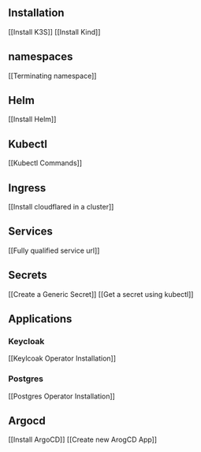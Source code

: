 ## Installation
[[Install K3S]]
[[Install Kind]]

## namespaces
[[Terminating namespace]]

## Helm
[[Install Helm]]

## Kubectl
[[Kubectl Commands]]

## Ingress
[[Install cloudflared in a cluster]]

## Services
[[Fully qualified service url]]

## Secrets
[[Create a Generic Secret]]
[[Get a secret using kubectl]]

## Applications
### Keycloak
[[Keylcoak Operator Installation]]
### Postgres
[[Postgres Operator Installation]]
## Argocd
[[Install ArgoCD]]
[[Create new ArogCD App]]

